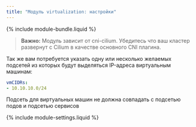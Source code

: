 ```yaml
---
title: "Модуль virtualization: настройки"
---
```


{% include module-bundle.liquid %}

> **Важно:** Модуль зависит от cni-cilium. Убедитесь что ваш кластер развернут с Cilium в качестве основного CNI плагина.

Так же вам потребуется указать одну или несколько желаемых подсетей из которых будут выделяться IP-адреса виртуальным машинам:

```yaml
vmCIDRs:
- 10.10.10.0/24
```

Подсеть для виртуальных машин не должна совпадать с подсетью подов и подсетью сервисов

{% include module-settings.liquid %}
